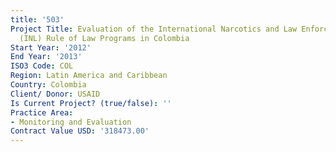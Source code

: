 ```yaml
---
title: '503'
Project Title: Evaluation of the International Narcotics and Law Enforcement Affairs
  (INL) Rule of Law Programs in Colombia
Start Year: '2012'
End Year: '2013'
ISO3 Code: COL
Region: Latin America and Caribbean
Country: Colombia
Client/ Donor: USAID
Is Current Project? (true/false): ''
Practice Area:
- Monitoring and Evaluation
Contract Value USD: '318473.00'
---
```


